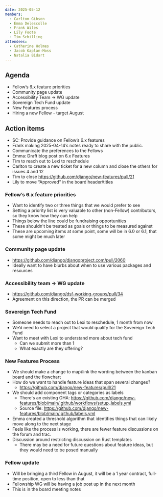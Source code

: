 ```yaml
---
date: 2025-05-12
members:
  - Carlton Gibson
  - Emma Delescolle
  - Frank Wiles
  - Lily Foote
  - Tim Schilling
attendees:
  - Catherine Holmes
  - Jacob Kaplan-Moss
  - Natalia Bidart
---
```


## Agenda

- Fellow’s 6.x feature priorities
- Community page update
- Accessibility Team -> WG update
- Sovereign Tech Fund update
- New Features process
- Hiring a new Fellow - target August


## Action items

- SC: Provide guidance on Fellow’s 6.x features
- Frank making 2025-04-14’s notes ready to share with the public.
- Communicate the preferences to the Fellows
- Emma: Draft blog post on 6.x Features
- Tim to reach out to Lexi to reschedule
- Carlton to create a new ticket for a new column and close the others for issues 4 and 12
- Tim to close https://github.com/django/new-features/pull/21
- Lily to move “Approved” in the board header/titles


### Fellow’s 6.x feature priorities

- Want to identify two or three things that we would prefer to see
- Setting a priority list is very valuable to other (non-Fellow) contributors, so they know how they can help
- Things below the line could be fundraising opportunities
- These shouldn't be treated as goals or things to be measured against
- These are upcoming items at some point, some will be  in 6.0 or 6.1, that some might be much later

### Community page update

- https://github.com/django/djangoproject.com/pull/2060 
- Ideally want to have blurbs about when to use various packages and resources


### Accessibility team -> WG update

- https://github.com/django/dsf-working-groups/pull/34
- Agreement on this direction, the PR can be merged

### Sovereign Tech Fund

- Someone needs to reach out to Lexi to reschedule, 1 month from now
- We’d need to select a project that would qualify for the Sovereign Tech Fund
- Want to meet with Lexi to understand more about tech fund
    - Can we submit more than 1
    - What exactly are they offering?


### New Features Process

- We should make a change to map/link the wording between the kanban board and the flowchart
- How do we want to handle feature ideas that span several changes?
    - https://github.com/django/new-features/pull/21 
- We should add component tags or categories as labels
    - There's an existing GHA: https://github.com/django/new-features/blob/main/.github/workflows/setup_labels.yml
    - Source file: https://github.com/django/new-features/blob/main/.github/labels.yml 
- Emma created a threshold algorithm that identifies things that can likely move along to the next stage
- Feels like the process is working, there are fewer feature discussions on the forum and trac.
- Discussion around restricting discussion on Rust templates
    - There may be a need for future questions about feature ideas, but they would need to be posed manually

### Fellow update

- Will be bringing a third Fellow in August, it will be a 1 year contract, full-time position, open to less than that
- Fellowship WG will be having a job post up in the next month
- This is in the board meeting notes
